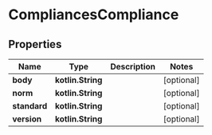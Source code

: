 
# CompliancesCompliance

## Properties
Name | Type | Description | Notes
------------ | ------------- | ------------- | -------------
**body** | **kotlin.String** |  |  [optional]
**norm** | **kotlin.String** |  |  [optional]
**standard** | **kotlin.String** |  |  [optional]
**version** | **kotlin.String** |  |  [optional]



